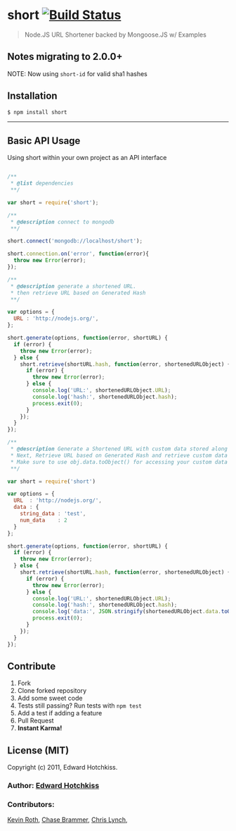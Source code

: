 
# short [![Build Status](https://secure.travis-ci.org/edwardhotchkiss/short.png)](http://travis-ci.org/edwardhotchkiss/short)

> Node.JS URL Shortener backed by Mongoose.JS w/ Examples

## Notes migrating to 2.0.0+

  NOTE: Now using `short-id` for valid sha1 hashes

## Installation

```bash
$ npm install short
```

***

## Basic API Usage

Using short within your own project as an API interface

```javascript

/**
 * @list dependencies
 **/

var short = require('short');

/**
 * @description connect to mongodb
 **/

short.connect('mongodb://localhost/short');

short.connection.on('error', function(error){
  throw new Error(error);
});

/**
 * @description generate a shortened URL.
 * then retrieve URL based on Generated Hash
 **/

var options = {
  URL : 'http://nodejs.org/',
};

short.generate(options, function(error, shortURL) {
  if (error) {
    throw new Error(error);
  } else {
    short.retrieve(shortURL.hash, function(error, shortenedURLObject) {
      if (error) {
        throw new Error(error);
      } else {
        console.log('URL:', shortenedURLObject.URL);
        console.log('hash:', shortenedURLObject.hash);
        process.exit(0);
      }
    });
  }
});

/**
 * @description Generate a Shortened URL with custom data stored along with hashed URL
 * Next, Retrieve URL based on Generated Hash and retrieve custom data
 * Make sure to use obj.data.toObject() for accessing your custom data
 **/

var short = require('short')

var options = {
  URL  : 'http://nodejs.org/',
  data : {
    string_data : 'test',
    num_data    : 2
  }
};

short.generate(options, function(error, shortURL) {
  if (error) {
    throw new Error(error);
  } else {
    short.retrieve(shortURL.hash, function(error, shortenedURLObject) {
      if (error) {
        throw new Error(error);
      } else {
        console.log('URL:', shortenedURLObject.URL);
        console.log('hash:', shortenedURLObject.hash);
        console.log('data:', JSON.stringify(shortenedURLObject.data.toObject()));
        process.exit(0);
      }
    });
  }
});

```

## Contribute

  1. Fork
  2. Clone forked repository
  3. Add some sweet code
  4. Tests still passing? Run tests with `npm test`
  5. Add a test if adding a feature
  6. Pull Request
  7. **Instant Karma!**

## License (MIT)

Copyright (c) 2011, Edward Hotchkiss.

### Author: [Edward Hotchkiss][0]

### Contributors: 

[Kevin Roth][1], 
[Chase Brammer][2], 
[Chris Lynch][3], 

[0]: http://edwardhotchkiss.com/
[1]: http://github.com/thinkroth/
[2]: https://github.com/cbrammer/
[3]: https://github.com/lynchseattle/

